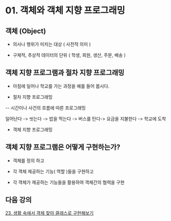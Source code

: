 # 01. 객체와 객체 지향 프로그래밍

## 객체 (Object)

- 의사나 행위가 미치는 대상 ( 사전적 의미 )

- 구체적, 추상적 데이터의 단위 ( 학생, 회원, 생산, 주문, 배송 )


## 객체 지향 프로그램과 절차 지향 프로그래밍

- 아침에 일어나 학교를 가는 과정을 예를 들어 봅시다.

- 절차 지향 프로그래밍

-- 시간이나 사건의 흐름에 따른 프로그래밍<br>

   일어난다 -> 씻는다 -> 밥을 먹는다 -> 버스를 탄다-> 요금을 지불한다 -> 학교에 도착

- 객체 지향 프로그래밍


## 객체 지향 프로그램은 어떻게 구현하는가?

- 객체를 정의 하고 

- 각 객체 제공하는 기능( 역할 )들을 구현하고

- 각 객체가 제공하는 기능들을 활용하여 객체간의 협력을 구현 


## 다음 강의
[23. 생활 속에서 객체 찾아 클래스로 구현해보기](https://gitlab.com/easyspubjava/javacoursework/-/blob/master/Chapter2/2-23/README.md)
